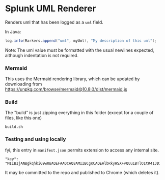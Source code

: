 # Splunk UML Renderer

Renders uml that has been logged as a `uml` field.

In Java:

```java
log.info(Markers.append("uml", myUml), "My description of this uml");
```

Note: The uml value must be formatted with the usual newlines expected, although indentation is not required.

### Mermaid

This uses the Mermaid rendering library, which can be updated by downloading from https://unpkg.com/browse/mermaid@10.8.0/dist/mermaid.js

### Build

The "build" is just zipping everything in this folder (except for a couple of files, like this one)

`build.sh`

### Testing and using locally

fyi, this entry in `manifest.json` permits extension to access any internal site.

```
"key": "MIIBIjANBgkqhkiG9w0BAQEFAAOCAQ8AMIIBCgKCAQEAlbRkyHSX+vQUu1BTlO1tR41JD1EDg7G/ehOXHBXoP/85o3rwZPfTEn16yM9+McSjrS9VFlk88YztWz70RLkE9ChDGfeZY0Y+/BCiiFGfiFx4kt27hUAWM0BHYHkvugDPwo9oOsg+nOmXKgViXcYKRmEVIYiLKNjgapsTm7Z3i8E9OaR3OZU7TYBbOgWfefGU95sjLoUkRYwyAZfGQxfW8JdYplyFo0kQaCJbQJGmBlhI3EZ1Smo61kgtS9gJZwtpcicw/q9izWQ4SCaT2l6Grn5cWsG/4tVqCPkUYULoqaqcdzijsu5wSMAsnsl4/nrQT84lqVMJ6PxSWdbgwA2ByQIDAQAB"
```

It may be committed to the repo and published to Chrome (which deletes it).
